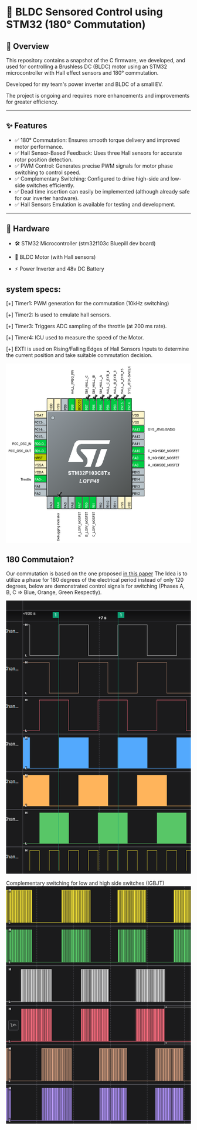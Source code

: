 # 🚀 BLDC Sensored Control using STM32 (180° Commutation)

## 📌 Overview

This repository contains a snapshot of the C firmware, we developed, and used for controlling a Brushless DC (BLDC) motor using an STM32 microcontroller with Hall effect sensors and 180° commutation.

Developed for my team's power inverter and BLDC of a small EV.

The project is ongoing and requires more enhancements and improvements for greater efficiency.

----------------------------------------------------------------------------------
## ✨ Features

  -  ✅ 180° Commutation: Ensures smooth torque delivery and improved motor performance.
  -  ✅ Hall Sensor-Based Feedback: Uses three Hall sensors for accurate rotor position detection.
  -  ✅ PWM Control: Generates precise PWM signals for motor phase switching to control speed.
  -  ✅ Complementary Switching: Configured to drive high-side and low-side switches efficiently.
  -  ✅ Dead time insertion can easily be implemented (although already safe for our inverter hardware).
  -  ✅ Hall Sensors Emulation is available for testing and development.
-------------------------------------------------------------------------------
## 🔧 Hardware
  -  🛠 STM32 Microcontroller (stm32f103c  Bluepill dev board)

  -  🔄 BLDC Motor (with Hall sensors)

  -  ⚡ Power Inverter and 48v DC Battery

## system specs:
  [+]  Timer1: PWM generation for the commutation (10kHz switching)
  
  [+]  Timer2: Is used to emulate hall sensors.
  
  [+]  Timer3: Triggers ADC sampling of the throttle (at 200 ms rate).
  
  [+]  Timer4: ICU used to measure the speed of the Motor.
  
  [+]  EXTI is used on Rising/Falling Edges of Hall Sensors Inputs to determine the current position and take suitable commutation decision.
  
  ![Pin Outs](https://github.com/Mahmoussam/BLDC_180_commutation/blob/master/Screenshot%202025-02-07%20130101.png)

  ## 180 Commutaion?
  Our commutation is based on the one proposed [in this paper](https://www.researchgate.net/publication/232615872_180-Degree_Commutation_System_of_Permanent_Magnet_Brushless_DC_Motor_Drive_Based_on_Speed_and_Current_Control
  )
  The Idea is to utilize a phase for 180 degrees of the electrical period instead of only 120 degrees, below are demonstrated control signals for switching (Phases A, B, C => Blue, Orange, Green Respectly).
  
  ![.](https://github.com/Mahmoussam/BLDC_180_commutation/blob/master/Screenshot%202025-02-07%20121835.png)

  Complementary switching for low and high side switches (IGBJT)
  ![.](https://github.com/Mahmoussam/BLDC_180_commutation/blob/master/Screenshot%202025-02-07%20121904.png)
  
